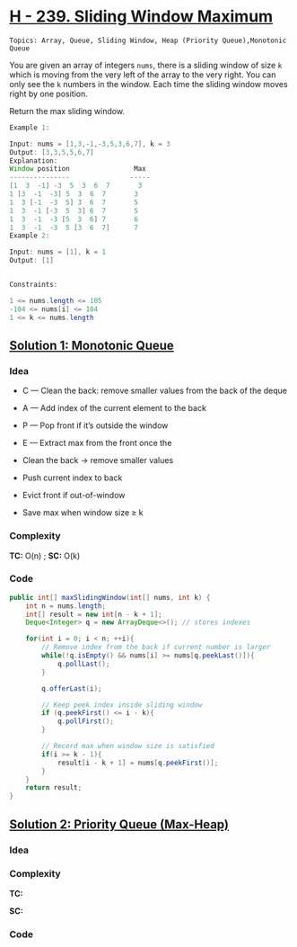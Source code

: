 
# [H - 239. Sliding Window Maximum](https://leetcode.com/problems/sliding-window-maximum/description/)

`Topics: Array, Queue, Sliding Window, Heap (Priority Queue),Monotonic Queue`

You are given an array of integers `nums`, there is a sliding window of size `k` which is moving from the very left of the array to the very right. You can only see the `k` numbers in the window. Each time the sliding window moves right by one position.

Return the max sliding window.


 
 ```java
Example 1:

Input: nums = [1,3,-1,-3,5,3,6,7], k = 3
Output: [3,3,5,5,6,7]
Explanation: 
Window position                Max
---------------               -----
[1  3  -1] -3  5  3  6  7       3
 1 [3  -1  -3] 5  3  6  7       3
 1  3 [-1  -3  5] 3  6  7       5
 1  3  -1 [-3  5  3] 6  7       5
 1  3  -1  -3 [5  3  6] 7       6
 1  3  -1  -3  5 [3  6  7]      7
Example 2:

Input: nums = [1], k = 1
Output: [1]
 

Constraints:

1 <= nums.length <= 105
-104 <= nums[i] <= 104
1 <= k <= nums.length
```
## [Solution 1: Monotonic Queue ](https://leetcode.com/problems/sliding-window-maximum/submissions/1670906424/)

### Idea
- C — Clean the back: remove smaller values from the back of the deque
- A — Add index of the current element to the back
- P — Pop front if it’s outside the window
- E — Extract max from the front once the 

- Clean the back → remove smaller values
- Push current index to back
- Evict front if out-of-window
- Save max when window size ≥ k

### Complexity
**TC:** O(n) ; **SC:** O(k)

### Code
```java
public int[] maxSlidingWindow(int[] nums, int k) {
    int n = nums.length;
    int[] result = new int[n - k + 1];
    Deque<Integer> q = new ArrayDeque<>(); // stores indexes

    for(int i = 0; i < n; ++i){
        // Remove index from the back if current number is larger
        while(!q.isEmpty() && nums[i] >= nums[q.peekLast()]){
            q.pollLast();
        }

        q.offerLast(i);

        // Keep peek index inside sliding window
        if (q.peekFirst() <= i - k){
            q.pollFirst();
        }

        // Record max when window size is satisfied
        if(i >= k - 1){
            result[i - k + 1] = nums[q.peekFirst()];
        }
    }
    return result;
}
```


## [Solution 2: Priority Queue (Max-Heap)](link)

### Idea

### Complexity
**TC:**

**SC:**

### Code
```java

```